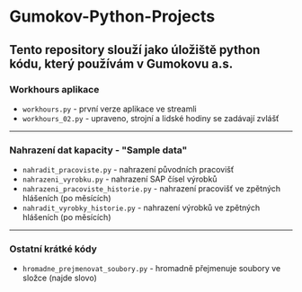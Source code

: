 # Gumokov-Python-Projects
Tento repository slouží jako úložiště python kódu, který používám v Gumokovu a.s.
---
### Workhours aplikace
- `workhours.py` - první verze aplikace ve streamli
- `workhours_02.py` - upraveno, strojní a lidské hodiny se zadávají zvlášť
---
### Nahrazení dat kapacity - "Sample data"
- `nahradit_pracoviste.py` - nahrazení původních pracovišť
- `nahrazeni_vyrobku.py` - nahrazení SAP čísel výrobků
- `nahrazeni_pracoviste_historie.py` - nahrazení pracovišť ve zpětných hlášeních (po měsících)
- `nahradit_vyrobky_historie.py` - nahrazení výrobků ve zpětných hlášeních (po měsících)
---
### Ostatní krátké kódy
- `hromadne_prejmenovat_soubory.py` - hromadně přejmenuje soubory ve složce (najde slovo)
